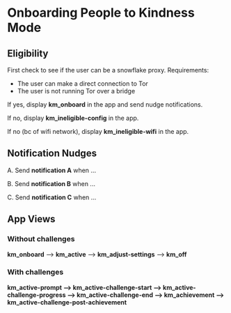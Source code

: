 # Onboarding People to Kindness Mode

## Eligibility
First check to see if the user can be a snowflake proxy.
Requirements:
- The user can make a direct connection to Tor
- The user is not running Tor over a bridge

If yes, display **km_onboard** in the app and send nudge notifications.

If no, display **km_ineligible-config** in the app.

If no (bc of wifi network), display **km_ineligible-wifi** in the app.


## Notification Nudges
A. Send **notification A** when ...

B. Send **notification B** when ...

C. Send **notification C** when ...


## App Views
### Without challenges

**km_onboard** --> **km_active** --> **km_adjust-settings** --> **km_off**

### With challenges

**km_active-prompt --> km_active-challenge-start --> km_active-challenge-progress --> km_active-challenge-end --> km_achievement --> km_active-challenge-post-achievement**
